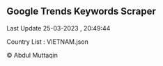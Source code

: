 

## Google Trends Keywords Scraper 
 
Last Update 25-03-2023 , 20:49:44

Country List :
VIETNAM.json



© Abdul Muttaqin 
